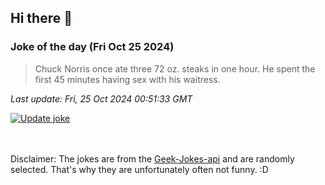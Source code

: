 ## Hi there 👋

### Joke of the day (Fri Oct 25 2024)
<!-- joke -->
>Chuck Norris once ate three 72 oz. steaks in one hour. He spent the first 45 minutes having sex with his waitress.
<!-- /joke -->

*Last update: Fri, 25 Oct 2024 00:51:33 GMT*

[![Update joke](https://github.com/nclskfm/nclskfm/actions/workflows/joke.yml/badge.svg)](https://github.com/nclskfm/nclskfm/actions/workflows/joke.yml)

<br><br>
Disclaimer: The jokes are from the [Geek-Jokes-api](https://github.com/sameerkumar18/geek-joke-api) and are randomly selected. That's why they are unfortunately often not funny. :D
